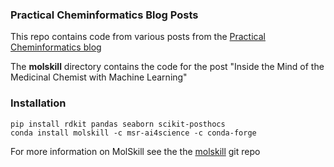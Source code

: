 ### Practical Cheminformatics Blog Posts

This repo contains code from various posts from the [Practical Cheminformatics blog](https://practicalcheminformatics.blogspot.com)

The **molskill** directory contains the code for the post "Inside the Mind of the Medicinal Chemist with Machine Learning"
### Installation
```
pip install rdkit pandas seaborn scikit-posthocs
conda install molskill -c msr-ai4science -c conda-forge
```
For more information on MolSkill see the the [molskill](https://github.com/microsoft/molskill) git repo

